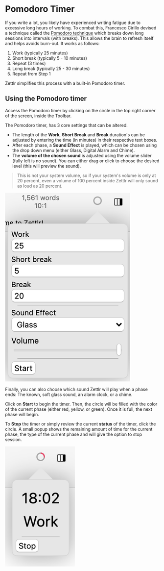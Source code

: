 # Pomodoro Timer

If you write a lot, you likely have experienced writing fatigue due to excessive long hours of working. To combat this, Francesco Cirillo devised a technique called the [Pomodoro technique](https://francescocirillo.com/pages/pomodoro-technique) which breaks down long sessions into intervals (with breaks). This allows the brain to refresh itself and helps avoids burn-out. It works as follows:

1. Work (typically 25 minutes)
2. Short break (typically 5 - 10 minutes)
3. Repeat (3 times)
4. Long break (typically 25 - 30 minutes)
5. Repeat from Step 1

Zettlr simplifies this process with a built-in Pomodoro timer.


## Using the Pomodoro timer
Access the Pomodoro timer by clicking on the circle in the top right corner of the screen, inside the Toolbar.

The Pomodoro timer, has 3 core settings that can be altered.

- The length of the **Work**, **Short Break** and **Break** duration's can be adjusted by entering the time (in minutes) in their respective text boxes.
- After each phase, a **Sound Effect** is played, which can be chosen using the drop down menu (either Glass, Digital Alarm and Chime).
- The **volume of the chosen sound** is adjusted using the volume slider (fully left is no sound). You can either drag or click to choose the desired level (this will preview the sound).

> This is not your system volume, so if your system's volume is only at 20 percent, even a volume of 100 percent inside Zettlr will only sound as loud as 20 percent.


![Initial display of the Pomodoro timer](../img/pomodoro_init.png)

Finally, you can also choose which sound Zettlr will play when a phase ends: The known, soft glass sound, an alarm clock, or a chime.

Click on **Start** to begin the timer. Then, the circle will be filled with the color of the current phase (either red, yellow, or green). Once it is full, the next phase will begin.

To **Stop** the timer or simply review the current **status** of the timer, click the circle. A small popup shows the remaining amount of time for the current phase, the type of the current phase and will give the option to stop session.

![Pomodoro Timer running](../img/pomodoro_run.png)


